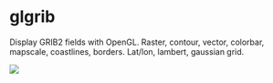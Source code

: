 # glgrib

Display GRIB2 fields with OpenGL. Raster, contour, vector, colorbar, mapscale, coastlines, borders. Lat/lon, lambert, gaussian grid.

<img src="https://img.lemde.fr/2018/10/16/0/0/768/512/664/0/75/0/01496f4_XtBIWqKH2WnOHWJy1OZ3z-Kd.jpg"/>

